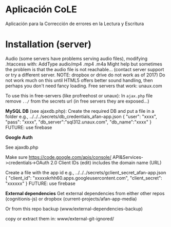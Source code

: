 Aplicación CoLE
========
Aplicación para la Corrección de errores en la Lectura y Escritura

Installation (server)
========
Audio (some servers have problems serving audio files), modifying .htaccess with:
    AddType audio/mp4 .mp4 .m4a
Might help but sometimes the problem is that the audio file is not reachable...
(contact server support or try a different server. NOTE: dropbox or drive do not work as of 2017)
Do not work much on this until HTML5 offers better sound handling, then perhaps you don't need fancy loading.
Free servers that work: unaux.com

To use this in free-servers (like profreehost or unaux):
In `ajax.php` file remove `../` from the secrets url (in free servers they are exposed...)

**MySQL DB**
(see ajaxdb.php): Create the required DB and put a file in a folder e.g., ../../../secrets/db_credentials_afan-app.json
    {
        "user": "xxxx",
        "pass": "xxxx",
        "db_server":"sql312.unaux.com",
        "db_name":"xxxx"
    }
    FUTURE: use firebase
    
**Google Auth**

See ajaxdb.php 

Make sure https://code.google.com/apis/console/  API&Services->credentials->OAuth 2.0 Client IDs (edit) includes the domain name (URL)

Create a file with the app id e.g., ../../../secrets/gclient_secret_afan-app.json
    {
        "client_id": "xxxxxkrhh60.apps.googleusercontent.com",
        "client_secret": "xxxxxx"
    }
    FUTURE: use firebase

**External dependencies**
Get external dependencies from either other repos (cognitionis-js) or dropbox (current-projects/afan-app-media)

Or from this repo backup (www/external-dependencies-backup)

copy or extract them in: www/external-git-ignored/





